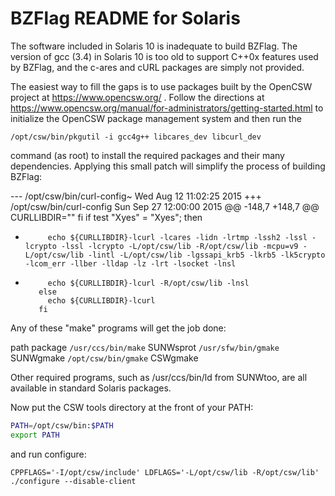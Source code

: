 # BZFlag README for Solaris

The software included in Solaris 10 is inadequate to build BZFlag.
The version of gcc (3.4) in Solaris 10 is too old to support C++0x
features used by BZFlag, and the c-ares and cURL packages are simply
not provided.

The easiest way to fill the gaps is to use packages built by the
OpenCSW project at https://www.opencsw.org/ .  Follow the directions at
https://www.opencsw.org/manual/for-administrators/getting-started.html
to initialize the OpenCSW package management system and then run the

`/opt/csw/bin/pkgutil -i gcc4g++ libcares_dev libcurl_dev`

command (as root) to install the required packages and their many
dependencies.  Applying this small patch will simplify the process of
building BZFlag:

--- /opt/csw/bin/curl-config~	Wed Aug 12 11:02:25 2015
+++ /opt/csw/bin/curl-config	Sun Sep 27 12:00:00 2015
@@ -148,7 +148,7 @@
            CURLLIBDIR=""
         fi
         if test "Xyes" = "Xyes"; then

-          echo ${CURLLIBDIR}-lcurl -lcares -lidn -lrtmp -lssh2 -lssl -lcrypto -lssl -lcrypto -L/opt/csw/lib -R/opt/csw/lib -mcpu=v9 -L/opt/csw/lib -lintl -L/opt/csw/lib -lgssapi_krb5 -lkrb5 -lk5crypto -lcom_err -llber -lldap -lz -lrt -lsocket -lnsl
+          echo ${CURLLIBDIR}-lcurl -R/opt/csw/lib -lnsl
         else
           echo ${CURLLIBDIR}-lcurl
         fi

Any of these "make" programs will get the job done:

  path               package
`/usr/ccs/bin/make`  SUNWsprot
`/usr/sfw/bin/gmake` SUNWgmake
`/opt/csw/bin/gmake` CSWgmake

Other required programs, such as /usr/ccs/bin/ld from SUNWtoo, are all
available in standard Solaris packages.

Now put the CSW tools directory at the front of your PATH:

```sh
PATH=/opt/csw/bin:$PATH
export PATH
```

and run configure:

`CPPFLAGS='-I/opt/csw/include' LDFLAGS='-L/opt/csw/lib -R/opt/csw/lib' ./configure --disable-client`